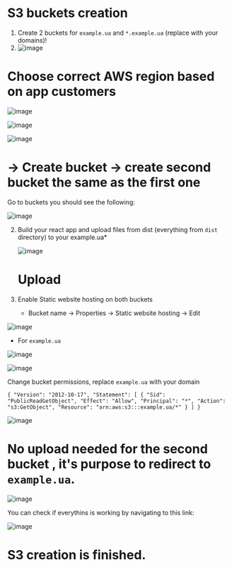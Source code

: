 # S3 buckets creation

1. Create 2 buckets for `example.ua` and `*.example.ua` (replace with your domains)!
2. ![image](https://github.com/Flowerinno/deploy-guide/assets/93313212/8afde6ae-31e9-48ac-94cd-d97e75b3fe7c)
   
  # Choose correct AWS region based on app customers
  
   ![image](https://github.com/Flowerinno/deploy-guide/assets/93313212/5a980d87-8bfe-4e53-8549-77ef785217d8)
   
   ![image](https://github.com/Flowerinno/deploy-guide/assets/93313212/dc1625a5-5ea6-41e1-99ec-1cbaa4d7f051)
   
   ![image](https://github.com/Flowerinno/deploy-guide/assets/93313212/07192e07-e7da-4071-9190-934cdc2cfc5e)
  
  # -> Create bucket -> create second bucket the same as the first one

Go to buckets you should see the following:

![image](https://github.com/Flowerinno/deploy-guide/assets/93313212/fd7407da-5543-4d35-a8de-5d42514b82fe)

2. Build your react app and upload files from dist (everything from `dist` directory) to your example.ua*

   ![image](https://github.com/Flowerinno/deploy-guide/assets/93313212/ff79f010-c62f-4b52-83ad-b896b6972e90)
   
   # Upload
   
5. Enable Static website hosting on both buckets
   
   - Bucket name -> Properties -> Static website hosting -> Edit
     
![image](https://github.com/Flowerinno/deploy-guide/assets/93313212/7f832e57-88bc-40ae-beee-42b35d29b444)

  - For `example.ua`
    
![image](https://github.com/Flowerinno/deploy-guide/assets/93313212/75fb388f-17d0-4333-9f9f-7d27bf44e603)

![image](https://github.com/Flowerinno/deploy-guide/assets/93313212/f0200e74-73e1-4687-9599-35941f20ed43)

Change bucket permissions, replace `example.ua` with your domain

`{
    "Version": "2012-10-17",
    "Statement": [
        {
            "Sid": "PublicReadGetObject",
            "Effect": "Allow",
            "Principal": "*",
            "Action": "s3:GetObject",
            "Resource": "arn:aws:s3:::example.ua/*"
        }
    ]
}`

![image](https://github.com/Flowerinno/deploy-guide/assets/93313212/0f499cb8-f1af-4f9e-892a-15a69ec6b40b)

# No upload needed for the second bucket , it's purpose to redirect to `example.ua`.

![image](https://github.com/Flowerinno/deploy-guide/assets/93313212/b5b7b85e-2496-49ae-b14e-df693b318335)

You can check if everythins is working by navigating to this link:

![image](https://github.com/Flowerinno/deploy-guide/assets/93313212/efb7f091-85cf-4ae7-85f8-2f000980dc83)


# S3 creation is finished.
